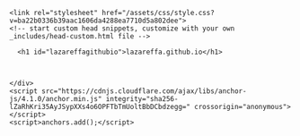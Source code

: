 
<!DOCTYPE html>
<html lang="en-US">
  <head>
    <meta charset="UTF-8">
    <meta http-equiv="X-UA-Compatible" content="IE=edge">
    <meta name="viewport" content="width=device-width, initial-scale=1">

<!-- Begin Jekyll SEO tag v2.8.0 -->
<title>lazareffa.github.io</title>
<meta name="generator" content="Jekyll v3.9.2" />
<meta property="og:title" content="lazareffa.github.io" />
<meta property="og:locale" content="en_US" />
<link rel="canonical" href="https://lazareffa.github.io/" />
<meta property="og:url" content="https://lazareffa.github.io/" />
<meta property="og:site_name" content="lazareffa.github.io" />
<meta property="og:type" content="website" />
<meta name="twitter:card" content="summary" />
<meta property="twitter:title" content="lazareffa.github.io" />
<script type="application/ld+json">
{"@context":"https://schema.org","@type":"WebSite","headline":"lazareffa.github.io","name":"lazareffa.github.io","url":"https://lazareffa.github.io/"}</script>
<!-- End Jekyll SEO tag -->

    <link rel="stylesheet" href="/assets/css/style.css?v=ba22b0336b39aac1606da4288ea7710d5a802dee">
    <!-- start custom head snippets, customize with your own _includes/head-custom.html file -->

<!-- Setup Google Analytics -->



<!-- You can set your favicon here -->
<!-- link rel="shortcut icon" type="image/x-icon" href="/favicon.ico" -->

<!-- end custom head snippets -->

  </head>
  <body>
    <div class="container-lg px-3 my-5 markdown-body">
      

      <h1 id="lazareffagithubio">lazareffa.github.io</h1>


      
    </div>
    <script src="https://cdnjs.cloudflare.com/ajax/libs/anchor-js/4.1.0/anchor.min.js" integrity="sha256-lZaRhKri35AyJSypXXs4o6OPFTbTmUoltBbDCbdzegg=" crossorigin="anonymous"></script>
    <script>anchors.add();</script>
  </body>
</html>
